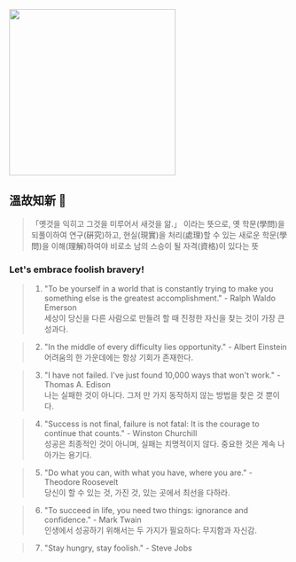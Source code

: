 <img src="https://user-images.githubusercontent.com/111423116/235012082-aa4a356e-2e47-4067-94a9-494594812b5e.png"  width="300" height="300">

## 溫故知新 🍊
> 「옛것을 익히고 그것을 미루어서 새것을 앎.」 이라는 뜻으로, 옛 학문(學問)을 되풀이하여 연구(硏究)하고, 현실(現實)을 처리(處理)할 수 있는 새로운 학문(學問)을 이해(理解)하여야 비로소 남의 스승이 될 자격(資格)이 있다는 뜻

### Let's embrace foolish bravery!

>1. "To be yourself in a world that is constantly trying to make you something else is the greatest accomplishment." - Ralph Waldo Emerson   
>세상이 당신을 다른 사람으로 만들려 할 때 진정한 자신을 찾는 것이 가장 큰 성과다.

>2. "In the middle of every difficulty lies opportunity." - Albert Einstein   
>어려움의 한 가운데에는 항상 기회가 존재한다.

>3. "I have not failed. I've just found 10,000 ways that won't work." - Thomas A. Edison   
>나는 실패한 것이 아니다. 그저 만 가지 동작하지 않는 방법을 찾은 것 뿐이다.

>4. "Success is not final, failure is not fatal: It is the courage to continue that counts." - Winston Churchill   
>성공은 최종적인 것이 아니며, 실패는 치명적이지 않다. 중요한 것은 계속 나아가는 용기다.

>5. "Do what you can, with what you have, where you are." - Theodore Roosevelt   
>당신이 할 수 있는 것, 가진 것, 있는 곳에서 최선을 다하라.

>6. "To succeed in life, you need two things: ignorance and confidence." - Mark Twain   
>인생에서 성공하기 위해서는 두 가지가 필요하다: 무지함과 자신감.

>7. "Stay hungry, stay foolish." - Steve Jobs
